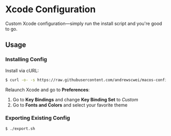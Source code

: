 # Xcode Configuration

Custom Xcode configuration—simply run the install script and you're good to go.

## Usage

### Installing Config

Install via cURL:

```sh
$ curl -o- -s https://raw.githubusercontent.com/andrewscwei/macos-config/master/xcode/install.sh | bash
```

Relaunch Xcode and go to **Preferences**:

1. Go to **Key Bindings** and change **Key Binding Set** to *Custom*
2. Go to **Fonts and Colors** and select your favorite theme

### Exporting Existing Config

```sh
$ ./export.sh
```
